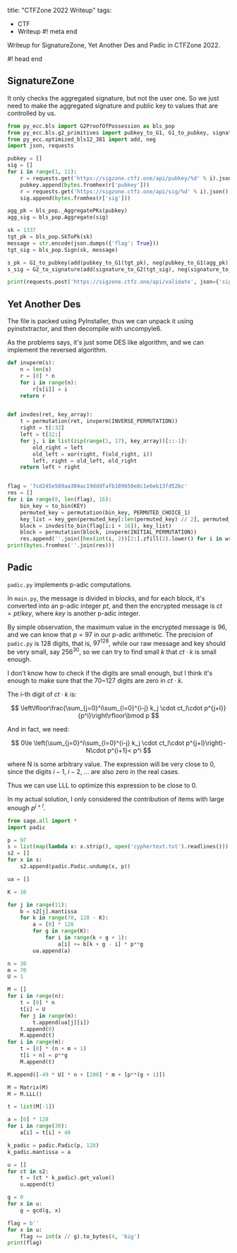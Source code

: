 title: "CTFZone 2022 Writeup"
tags:
  - CTF
  - Writeup
#! meta end

Writeup for SignatureZone, Yet Another Des and Padic in CTFZone 2022.

#! head end

## SignatureZone

It only checks the aggregated signature, but not the user one. So we just need to make the aggregated signature and public key to values that are controlled by us.

```python
from py_ecc.bls import G2ProofOfPossession as bls_pop
from py_ecc.bls.g2_primitives import pubkey_to_G1, G1_to_pubkey, signature_to_G2, G2_to_signature
from py_ecc.optimized_bls12_381 import add, neg
import json, requests

pubkey = []
sig = []
for i in range(1, 11):
    r = requests.get('https://sigzone.ctfz.one/api/pubkey/%d' % i).json()
    pubkey.append(bytes.fromhex(r['pubkey']))
    r = requests.get('https://sigzone.ctfz.one/api/sig/%d' % i).json()
    sig.append(bytes.fromhex(r['sig']))

agg_pk = bls_pop._AggregatePKs(pubkey)
agg_sig = bls_pop.Aggregate(sig)

sk = 1337
tgt_pk = bls_pop.SkToPk(sk)
message = str.encode(json.dumps({'flag': True}))
tgt_sig = bls_pop.Sign(sk, message)

s_pk = G1_to_pubkey(add(pubkey_to_G1(tgt_pk), neg(pubkey_to_G1(agg_pk))))
s_sig = G2_to_signature(add(signature_to_G2(tgt_sig), neg(signature_to_G2(agg_sig))))

print(requests.post('https://sigzone.ctfz.one/api/validate', json={'signature': s_sig.hex(), 'message': message.hex(), 'pubkey': s_pk.hex()}).text)
```

## Yet Another Des

The file is packed using PyInstaller, thus we can unpack it using pyinstxtractor, and then decompile with uncompyle6.

As the problems says, it's just some DES like algorithm, and we can implement the reversed algorithm.

```python
def invperm(s):
    n = len(s)
    r = [0] * n
    for i in range(n):
        r[s[i]] = i
    return r


def invdes(ret, key_array):
    t = permutation(ret, invperm(INVERSE_PERMUTATION))
    right = t[:32]
    left = t[32:]
    for j, i in list(zip(range(1, 17), key_array))[::-1]:
        old_right = left
        old_left = xor(right, f(old_right, i))
        left, right = old_left, old_right
    return left + right


flag = '7cd245e589aa384ac19dddfafb189650e8c1e6eb13fd52bc'
res = []
for i in range(0, len(flag), 16):
    bin_key = to_bin(KEY)
    permuted_key = permutation(bin_key, PERMUTED_CHOICE_1)
    key_list = key_gen(permuted_key[:len(permuted_key) // 2], permuted_key[len(permuted_key) // 2:])
    block = invdes(to_bin(flag[i:i + 16]), key_list)
    block = permutation(block, invperm(INITIAL_PERMUTATION))
    res.append(''.join([hex(int(i, 2))[2:].zfill(2).lower() for i in wrap(block, 8)]))
print(bytes.fromhex(''.join(res)))
```

## Padic

`padic.py` implements p-adic computations.

In `main.py`, the message is divided in blocks, and for each block, it's converted into an p-adic integer $pt$, and then the encrypted message is $ct=pt/key$, where $key$ is another p-adic integer.

By simple observation, the maximum value in the encrypted message is $96$, and we can know that $p=97$ in our p-adic arithmetic. The precision of `padic.py` is 128 digits, that is, $97^{128}$, while our raw message and key should be very small, say $256^{30}$, so we can try to find small $k$ that $ct\cdot k$ is small enough.

I don't know how to check if the digits are small enough, but I think it's enough to make sure that the $70$~$127$ digits are zero in $ct\cdot k$.

The $i$-th digit of $ct\cdot k$ is:

$$
\left\lfloor\frac{\sum_{j=0}^i\sum_{l=0}^{i-j} k_j \cdot ct_l\cdot p^{j+l}}{p^i}\right\rfloor\bmod p
$$

And in fact, we need:

$$
0\le \left(\sum_{j=0}^i\sum_{l=0}^{i-j} k_j \cdot ct_l\cdot p^{j+l}\right)-N\cdot p^{i+1}< p^i
$$

where N is some arbitrary value. The expression will be very close to 0, since the digits $i-1$, $i-2$, ... are also zero in the real cases.

Thus we can use LLL to optimize this expression to be close to 0.

In my actual solution, I only considered the contribution of items with large enough $p^{j+l}$.

```python
from sage.all import *
import padic

p = 97
s = list(map(lambda x: x.strip(), open('cyphertext.txt').readlines()))
s2 = []
for x in s:
    s2.append(padic.Padic.undump(x, p))

ua = []

K = 10

for j in range(11):
    b = s2[j].mantissa
    for k in range(70, 128 - K):
        a = [0] * 128
        for g in range(K):
            for i in range(k + g + 1):
                a[i] += b[k + g - i] * p**g
        ua.append(a)

n = 30
m = 70
U = 1

M = []
for i in range(n):
    t = [0] * n
    t[i] = U
    for j in range(m):
        t.append(ua[j][i])
    t.append(0)
    M.append(t)
for i in range(m):
    t = [0] * (n + m + 1)
    t[i + n] = p**g
    M.append(t)

M.append([-49 * U] * n + [200] * m + [p**(g + 1)])

M = Matrix(M)
M = M.LLL()

t = list(M[-1])

a = [0] * 128
for i in range(30):
    a[i] = t[i] + 49

k_padic = padic.Padic(p, 128)
k_padic.mantissa = a

u = []
for ct in s2:
    t = (ct * k_padic).get_value()
    u.append(t)

g = 0
for x in u:
    g = gcd(g, x)

flag = b''
for x in u:
    flag += int(x // g).to_bytes(4, 'big')
print(flag)
```
